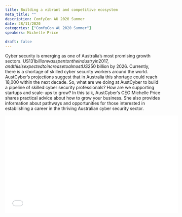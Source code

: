 ```yaml
---
title: Building a vibrant and competitive ecosystem
meta_title: ""
description: ComfyCon AU 2020 Summer
date: 28/11/2020
categories: ["ComfyCon AU 2020 Summer"]
speakers: Michelle Price 

draft: false
---
```

Cyber security is emerging as one of Australia’s most promising growth sectors. US$131 billion was spent on the industry in 2017, and this is expected to increase to almost US$250 billion by 2026.
Currently, there is a shortage of skilled cyber security workers around the world. AustCyber’s projections suggest that in Australia this shortage could reach 18,000 within the next decade. So, what are we doing at AustCyber to build a pipeline of skilled cyber security professionals? How are we supporting startups and scale-ups to grow?
In this talk, AustCyber’s CEO Michelle Price shares practical advice about how to grow your business. She also provides information about pathways and opportunities for those interested in establishing a career in the thriving Australian cyber security sector.

<iframe width="560" height="315" src="None" title="YouTube video player" frameborder="0" allow="accelerometer; autoplay; clipboard-write; encrypted-media; gyroscope; picture-in-picture; web-share" allowfullscreen></iframe>